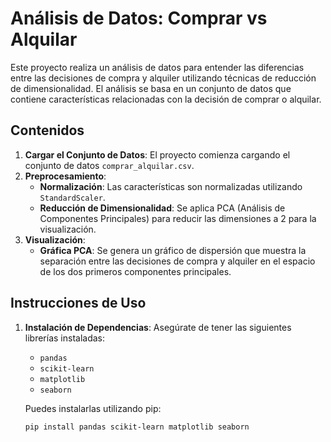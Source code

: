 # Análisis de Datos: Comprar vs Alquilar

Este proyecto realiza un análisis de datos para entender las diferencias entre las decisiones de compra y alquiler utilizando técnicas de reducción de dimensionalidad. El análisis se basa en un conjunto de datos que contiene características relacionadas con la decisión de comprar o alquilar.

## Contenidos

1. **Cargar el Conjunto de Datos**: El proyecto comienza cargando el conjunto de datos `comprar_alquilar.csv`.
2. **Preprocesamiento**:
   - **Normalización**: Las características son normalizadas utilizando `StandardScaler`.
   - **Reducción de Dimensionalidad**: Se aplica PCA (Análisis de Componentes Principales) para reducir las dimensiones a 2 para la visualización.
3. **Visualización**:
   - **Gráfica PCA**: Se genera un gráfico de dispersión que muestra la separación entre las decisiones de compra y alquiler en el espacio de los dos primeros componentes principales.

## Instrucciones de Uso

1. **Instalación de Dependencias**:
   Asegúrate de tener las siguientes librerías instaladas:
   - `pandas`
   - `scikit-learn`
   - `matplotlib`
   - `seaborn`

   Puedes instalarlas utilizando pip:
   ```bash
   pip install pandas scikit-learn matplotlib seaborn

